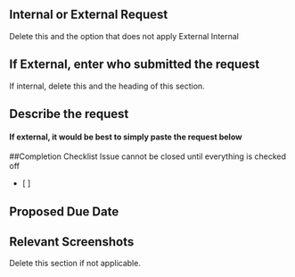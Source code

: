 ## Internal or External Request
Delete this and the option that does not apply
External
Internal

## If External, enter who submitted the request
If internal, delete this and the heading of this section.

## Describe the request
#### If external, it would be best to simply paste the request below

##Completion Checklist
Issue cannot be closed until everything is checked off
- [ ]

## Proposed Due Date

## Relevant Screenshots
Delete this section if not applicable.
